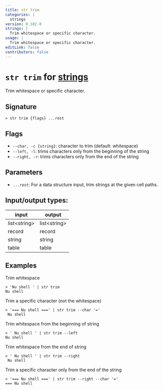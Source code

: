 ```yaml
---
title: str trim
categories: |
  strings
version: 0.102.0
strings: |
  Trim whitespace or specific character.
usage: |
  Trim whitespace or specific character.
editLink: false
contributors: false
---
```

<!-- This file is automatically generated. Please edit the command in https://github.com/nushell/nushell instead. -->

# `str trim` for [strings](/commands/categories/strings.md)

<div class='command-title'>Trim whitespace or specific character.</div>

## Signature

```> str trim {flags} ...rest```

## Flags

 -  `--char, -c {string}`: character to trim (default: whitespace)
 -  `--left, -l`: trims characters only from the beginning of the string
 -  `--right, -r`: trims characters only from the end of the string

## Parameters

 -  `...rest`: For a data structure input, trim strings at the given cell paths.


## Input/output types:

| input        | output       |
| ------------ | ------------ |
| list\<string\> | list\<string\> |
| record       | record       |
| string       | string       |
| table        | table        |
## Examples

Trim whitespace
```nu
> 'Nu shell ' | str trim
Nu shell
```

Trim a specific character (not the whitespace)
```nu
> '=== Nu shell ===' | str trim --char '='
 Nu shell
```

Trim whitespace from the beginning of string
```nu
> ' Nu shell ' | str trim --left
Nu shell
```

Trim whitespace from the end of string
```nu
> ' Nu shell ' | str trim --right
 Nu shell
```

Trim a specific character only from the end of the string
```nu
> '=== Nu shell ===' | str trim --right --char '='
=== Nu shell
```
